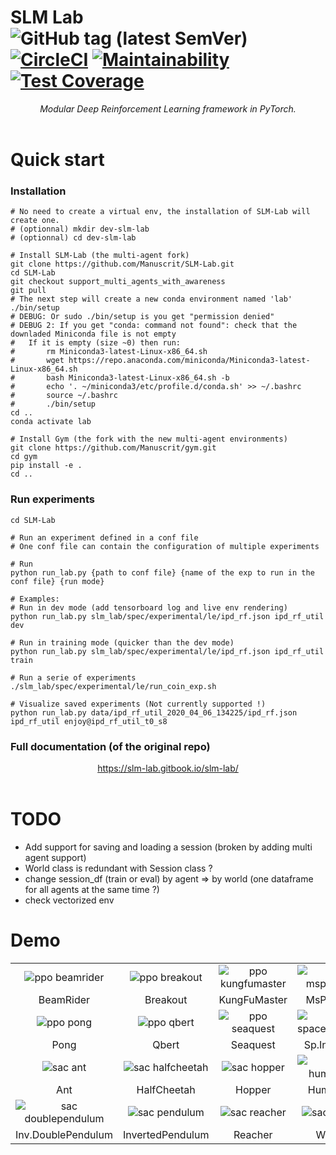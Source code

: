# SLM Lab <br> ![GitHub tag (latest SemVer)](https://img.shields.io/github/tag/kengz/slm-lab) [![CircleCI](https://circleci.com/gh/kengz/SLM-Lab.svg?style=shield)](https://circleci.com/gh/kengz/SLM-Lab) [![Maintainability](https://api.codeclimate.com/v1/badges/20c6a124c468b4d3e967/maintainability)](https://codeclimate.com/github/kengz/SLM-Lab/maintainability) [![Test Coverage](https://api.codeclimate.com/v1/badges/20c6a124c468b4d3e967/test_coverage)](https://codeclimate.com/github/kengz/SLM-Lab/test_coverage)
<p align="center">
  <i>Modular Deep Reinforcement Learning framework in PyTorch.</i>
  <br><br>
</p>

# Quick start 

### Installation

```
# No need to create a virtual env, the installation of SLM-Lab will create one.
# (optionnal) mkdir dev-slm-lab 
# (optionnal) cd dev-slm-lab 

# Install SLM-Lab (the multi-agent fork)
git clone https://github.com/Manuscrit/SLM-Lab.git 
cd SLM-Lab 
git checkout support_multi_agents_with_awareness
git pull 
# The next step will create a new conda environment named 'lab'
./bin/setup 
# DEBUG: Or sudo ./bin/setup is you get "permission denied"
# DEBUG 2: If you get "conda: command not found": check that the downladed Miniconda file is not empty
#   If it is empty (size ~0) then run:
#       rm Miniconda3-latest-Linux-x86_64.sh
#       wget https://repo.anaconda.com/miniconda/Miniconda3-latest-Linux-x86_64.sh
#       bash Miniconda3-latest-Linux-x86_64.sh -b
#       echo '. ~/miniconda3/etc/profile.d/conda.sh' >> ~/.bashrc
#       source ~/.bashrc
#       ./bin/setup
cd ..
conda activate lab

# Install Gym (the fork with the new multi-agent environments)
git clone https://github.com/Manuscrit/gym.git
cd gym
pip install -e .
cd ..
```


### Run experiments
```
cd SLM-Lab

# Run an experiment defined in a conf file 
# One conf file can contain the configuration of multiple experiments

# Run
python run_lab.py {path to conf file} {name of the exp to run in the conf file} {run mode} 

# Examples:
# Run in dev mode (add tensorboard log and live env rendering)
python run_lab.py slm_lab/spec/experimental/le/ipd_rf.json ipd_rf_util dev 

# Run in training mode (quicker than the dev mode)
python run_lab.py slm_lab/spec/experimental/le/ipd_rf.json ipd_rf_util train 

# Run a serie of experiments
./slm_lab/spec/experimental/le/run_coin_exp.sh

# Visualize saved experiments (Not currently supported !)
python run_lab.py data/ipd_rf_util_2020_04_06_134225/ipd_rf.json ipd_rf_util enjoy@ipd_rf_util_t0_s8
```
### Full documentation (of the original repo)
<p align="center">
  <a href="https://slm-lab.gitbook.io/slm-lab/">https://slm-lab.gitbook.io/slm-lab/</a>
  <br><br>
</p>


# TODO

- Add support for saving and loading a session (broken by adding multi agent support)
- World class is redundant with Session class ?
- change session_df (train or eval) by agent => by world (one dataframe for all agents at the same time ?)
- check vectorized env

# Demo

|||||
|:---:|:---:|:---:|:---:|
| ![ppo beamrider](https://user-images.githubusercontent.com/8209263/63994698-689ecf00-caaa-11e9-991f-0a5e9c2f5804.gif) | ![ppo breakout](https://user-images.githubusercontent.com/8209263/63994695-650b4800-caaa-11e9-9982-2462738caa45.gif) | ![ppo kungfumaster](https://user-images.githubusercontent.com/8209263/63994690-60469400-caaa-11e9-9093-b1cd38cee5ae.gif) | ![ppo mspacman](https://user-images.githubusercontent.com/8209263/63994685-5cb30d00-caaa-11e9-8f35-78e29a7d60f5.gif) |
| BeamRider | Breakout | KungFuMaster | MsPacman |
| ![ppo pong](https://user-images.githubusercontent.com/8209263/63994680-59b81c80-caaa-11e9-9253-ed98370351cd.gif) | ![ppo qbert](https://user-images.githubusercontent.com/8209263/63994672-54f36880-caaa-11e9-9757-7780725b53af.gif) | ![ppo seaquest](https://user-images.githubusercontent.com/8209263/63994665-4dcc5a80-caaa-11e9-80bf-c21db818115b.gif) | ![ppo spaceinvaders](https://user-images.githubusercontent.com/8209263/63994624-15c51780-caaa-11e9-9c9a-854d3ce9066d.gif) |
| Pong | Qbert | Seaquest | Sp.Invaders |
| ![sac ant](https://user-images.githubusercontent.com/8209263/63994867-ff6b8b80-caaa-11e9-971e-2fac1cddcbac.gif) | ![sac halfcheetah](https://user-images.githubusercontent.com/8209263/63994869-01354f00-caab-11e9-8e11-3893d2c2419d.gif) | ![sac hopper](https://user-images.githubusercontent.com/8209263/63994871-0397a900-caab-11e9-9566-4ca23c54b2d4.gif) | ![sac humanoid](https://user-images.githubusercontent.com/8209263/63994883-0befe400-caab-11e9-9bcc-c30c885aad73.gif) |
| Ant | HalfCheetah | Hopper | Humanoid |
| ![sac doublependulum](https://user-images.githubusercontent.com/8209263/63994879-07c3c680-caab-11e9-974c-06cdd25bfd68.gif) | ![sac pendulum](https://user-images.githubusercontent.com/8209263/63994880-085c5d00-caab-11e9-850d-049401540e3b.gif) | ![sac reacher](https://user-images.githubusercontent.com/8209263/63994881-098d8a00-caab-11e9-8e19-a3b32d601b10.gif) | ![sac walker](https://user-images.githubusercontent.com/8209263/63994882-0abeb700-caab-11e9-9e19-b59dc5c43393.gif) |
| Inv.DoublePendulum | InvertedPendulum | Reacher | Walker |



